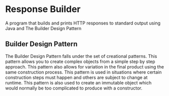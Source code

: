 # Response Builder
A program that builds and prints HTTP responses to standard output using Java and The Builder Design Pattern

## Builder Design Pattern
The Builder Design Pattern falls under the set of creational patterns. This pattern allows you to create complex objects from a simple step by step approach. This pattern also allows for variation in the final product using the same construction process. This pattern is used in situations where certain construction steps must happen and others are subject to change at runtime. This pattern is also used to create an immutable object which would normally be too complicated to produce with a constructor. 
